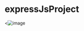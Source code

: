 # expressJsProject

<![image](https://user-images.githubusercontent.com/66547505/199395473-ba1b7fe2-30f7-4ed0-b918-4dfdf923a3e3.png)
>

